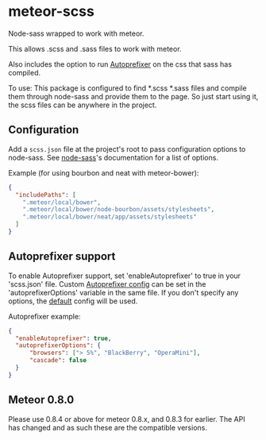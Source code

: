 meteor-scss
===========

Node-sass wrapped to work with meteor.

This allows .scss and .sass files to work with meteor.

Also includes the option to run [Autoprefixer](https://github.com/postcss/autoprefixer) on the css that sass has compiled.

To use:
This package is configured to find *.scss *.sass files and compile them through node-sass and provide them to the page. So just start using it, the scss files can be anywhere in the project.

Configuration
-------------

Add a `scss.json` file at the project's root to pass configuration options to node-sass. See [node-sass](https://github.com/andrew/node-sass)'s documentation for a list of options.

Example (for using bourbon and neat with meteor-bower):

```json
{
  "includePaths": [
    ".meteor/local/bower",
    ".meteor/local/bower/node-bourbon/assets/stylesheets",
    ".meteor/local/bower/neat/app/assets/stylesheets"
  ]
}
```

Autoprefixer support
--------------------
To enable Autoprefixer support, set 'enableAutoprefixer' to true in your 'scss.json' file. Custom [Autoprefixer config](https://github.com/postcss/autoprefixer-core#usage) can be set in the 'autoprefixerOptions' variable in the same file. If you don't specify any options, the [default](https://github.com/postcss/autoprefixer-core#usage) config will be used.

Autoprefixer example:

```json
{
  "enableAutoprefixer": true,
  "autoprefixerOptions": {
      "browsers": ["> 5%", "BlackBerry", "OperaMini"],
      "cascade": false
  }
}
```


Meteor 0.8.0
------------
Please use 0.8.4 or above for meteor 0.8.x, and 0.8.3 for earlier. The API has changed and as such these are the compatible versions.
